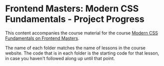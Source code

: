 # Frontend Masters: Modern CSS Fundamentals - Project Progress

This content accompanies the course material for the course [Modern CSS Fundamentals on Frontend Masters](https://frontendmasters.com/workshops/modern-css/).

The name of each folder matches the name of lessons in the course website. The code that is in each folder is the starting code for that lesson, in case you haven't followed along up until that point.
